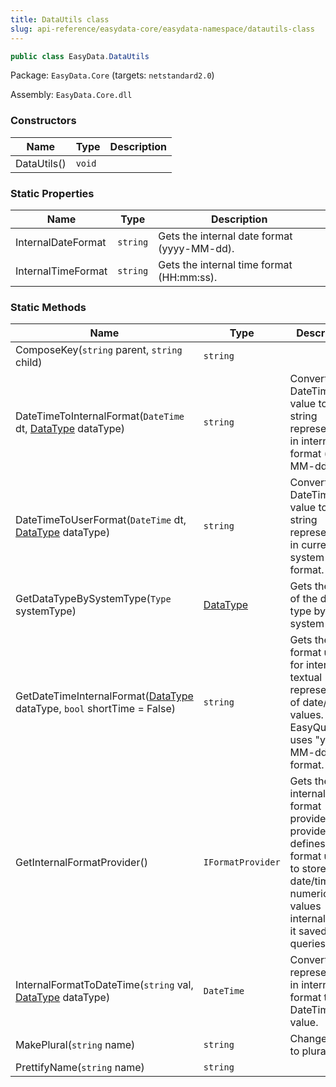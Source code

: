 ```yaml
---
title: DataUtils class
slug: api-reference/easydata-core/easydata-namespace/datautils-class
---
```

```csharp
public class EasyData.DataUtils

```
Package: `EasyData.Core` (targets: `netstandard2.0`)

Assembly: `EasyData.Core.dll`

### Constructors

| Name | Type | Description | 
| --- | --- | --- | 
| DataUtils() | `void` |  | 


### Static Properties

| Name | Type | Description | 
| --- | --- | --- | 
| InternalDateFormat | `string` | Gets the internal date format (yyyy-MM-dd). | 
| InternalTimeFormat | `string` | Gets the internal time format (HH:mm:ss). | 


### Static Methods

| Name | Type | Description | 
| --- | --- | --- | 
| ComposeKey(`string` parent, `string` child) | `string` |  | 
| DateTimeToInternalFormat(`DateTime` dt, [DataType](api-reference/easydata-core/easydata-namespace/datatype-enum) dataType) | `string` | Converts DateTime value to its string representation in internal format (yyyy-MM-dd). | 
| DateTimeToUserFormat(`DateTime` dt, [DataType](api-reference/easydata-core/easydata-namespace/datatype-enum) dataType) | `string` | Converts DateTime value to its string representation in current system format. | 
| GetDataTypeBySystemType(`Type` systemType) | [DataType](api-reference/easydata-core/easydata-namespace/datatype-enum) | Gets the type of the data type by system type. | 
| GetDateTimeInternalFormat([DataType](api-reference/easydata-core/easydata-namespace/datatype-enum) dataType, `bool` shortTime = False) | `string` | Gets the format used for internal textual representation of date/time values.  EasyQuery uses "yyyy-MM-dd" format. | 
| GetInternalFormatProvider() | `IFormatProvider` | Gets the internal format provider.  This provider defines the format used to store date/time and numeric values internally and it saved queries | 
| InternalFormatToDateTime(`string` val, [DataType](api-reference/easydata-core/easydata-namespace/datatype-enum) dataType) | `DateTime` | Convert string representation in internal format to DateTime value. | 
| MakePlural(`string` name) | `string` | Change single to plural | 
| PrettifyName(`string` name) | `string` |  |